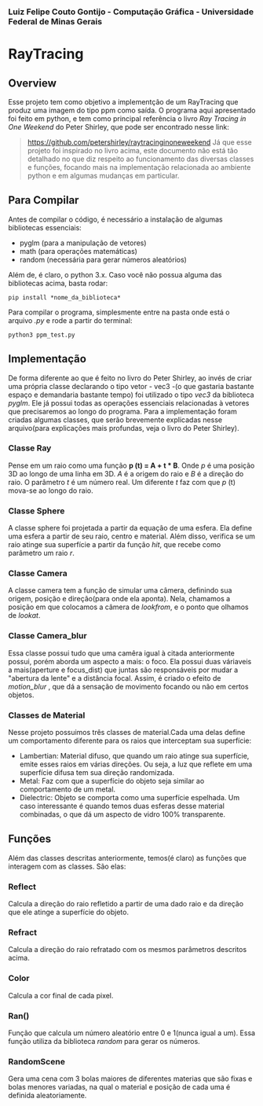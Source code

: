 ### Luiz Felipe Couto Gontijo - Computação Gráfica - Universidade Federal de Minas Gerais
# RayTracing
## Overview
Esse projeto tem como objetivo a implementção de um RayTracing que produz uma imagem do tipo ppm como saída. O programa aqui apresentado foi feito em python, e tem como principal referência  o livro *Ray Tracing in One Weekend* do Peter Shirley, que pode ser encontrado nesse link:
>  https://github.com/petershirley/raytracinginoneweekend
Já que esse projeto foi inspirado no livro acima, este documento não está tão detalhado no que diz respeito ao funcionamento das diversas classes e funções, focando mais na implementação relacionada ao ambiente python e em algumas mudanças em particular.

## Para Compilar
Antes de compilar o código, é necessário a instalação de algumas bibliotecas essenciais:
* pyglm (para a manipulação de vetores)
* math (para operações matemáticas)
* random (necessária para gerar números aleatórios)

Além de, é claro, o python 3.x. Caso você não possua alguma das bibliotecas acima, basta rodar:
```
pip install *nome_da_biblioteca*

```
Para compilar o programa, simplesmente entre na pasta onde está o arquivo *.py* e rode a partir do terminal:
```
python3 ppm_test.py

```
## Implementação
De forma diferente ao que é feito no livro do Peter Shirley, ao invés de criar uma própria classe declarando o tipo vetor - vec3 -(o que gastaria bastante espaço e demandaria bastante tempo) foi utilizado o tipo *vec3* da biblioteca *pyglm*. Ele já possui todas as operações essenciais relacionadas à vetores que precisaremos ao longo do programa. 
Para a implementação foram criadas algumas classes, que serão brevemente explicadas nesse arquivo(para explicações mais profundas, veja o livro do Peter Shirley).

### Classe Ray
Pense em um raio como uma função **p (t) = A + t * B**. Onde *p* é uma posição 3D ao longo de uma linha em 3D. *A* é a origem do raio e *B* é a direção do raio. O parâmetro *t* é um número real. Um diferente *t* faz com que *p* (t) mova-se ao longo do raio.
### Classe Sphere
A classe sphere foi projetada a partir da equação de uma esfera. Ela define uma esfera a partir de seu raio, centro e material. Além disso, verifica se um raio atinge sua superfície a partir da função *hit*, que recebe como parâmetro um raio *r*.
### Classe Camera
A classe camera tem a função de simular uma câmera, definindo sua origem, posição e direção(para onde ela aponta). Nela, chamamos a posição em que colocamos a câmera de *lookfrom*, e o ponto que olhamos de *lookat*.
### Classe Camera_blur
Essa classe possui tudo que uma camêra igual à citada anteriormente possui, porém aborda um aspecto a mais: o foco. Ela possui duas váriaveis a mais(aperture e focus_dist) que juntas são responsáveis por mudar a "abertura da lente" e a distância focal. Assim, é criado o efeito de *motion_blur* , que dá a sensação de movimento focando ou não em certos objetos.
### Classes de Material
Nesse projeto possuimos três classes de material.Cada uma delas define um comportamento diferente para os raios que interceptam sua superfície:
* Lambertian: Material difuso, que quando um raio atinge sua superfície, emite esses raios em várias direções. Ou seja, a luz que reflete em uma superfície difusa tem sua direção randomizada.
* Metal: Faz com que a superfície do objeto seja similar ao comportamento de um metal.
* Dielectric: Objeto se comporta como uma superfície espelhada. Um caso interessante é quando temos duas esferas desse material combinadas, o que dá um aspecto de vidro 100% transparente. 

## Funções
Além das classes descritas anteriormente, temos(é claro) as funções que interagem com as classes. São elas:
### Reflect
Calcula a direção do raio refletido a partir de uma dado raio e da direção que ele atinge a superfície do objeto.
### Refract
Calcula a direção do raio refratado com os mesmos parâmetros descritos acima.
### Color
Calcula a cor final de cada pixel.
### Ran()
Função que calcula um número aleatório entre 0 e 1(nunca igual a um). Essa função utiliza da biblioteca *random* para gerar os números.

### RandomScene
Gera uma cena com 3 bolas maiores de diferentes materias que são fixas e bolas menores variadas, na qual o material e posição de cada uma é definida aleatoriamente.



